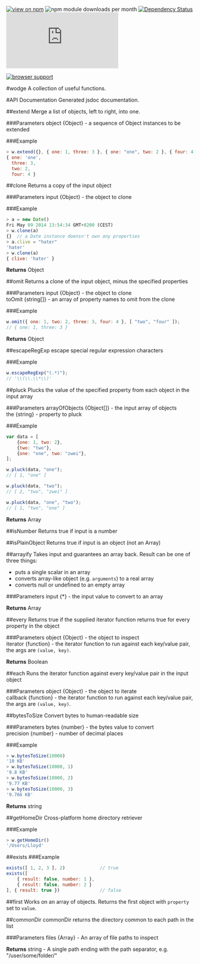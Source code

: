 [![view on npm](http://img.shields.io/npm/v/wodge.svg)](https://www.npmjs.org/package/wodge)
![npm module downloads per month](http://img.shields.io/npm/dm/wodge.svg)
[![Dependency Status](https://david-dm.org/75lb/wodge.svg)](https://david-dm.org/75lb/wodge)
![Analytics](https://ga-beacon.appspot.com/UA-27725889-25/wodge/README.md?pixel)

[![browser support](https://ci.testling.com/75lb/wodge.png)](https://ci.testling.com/75lb/wodge)

#wodge
A collection of useful functions.

#API Documentation
Generated jsdoc documentation.

##extend
Merge a list of objects, left to right, into one.

###Parameters
object {Object} - a sequence of Object instances to be extended  

###Example
```js
> w.extend({}, { one: 1, three: 3 }, { one: "one", two: 2 }, { four: 4 });
{ one: 'one',
  three: 3,
  two: 2,
  four: 4 }
```
##clone
Returns a copy of the input object

###Parameters
input {Object} - the object to clone  

###Example
```js
> a = new Date()
Fri May 09 2014 13:54:34 GMT+0200 (CEST)
> w.clone(a)
{}  // a Date instance doensn't own any properties
> a.clive = "hater"
'hater'
> w.clone(a)
{ clive: 'hater' }
```
**Returns** Object 

##omit
Returns a clone of the input object, minus the specified properties

###Parameters
input {Object} - the object to clone  
toOmit {string[]} - an array of property names to omit from the clone  

###Example
```js
w.omit({ one: 1, two: 2, three: 3, four: 4 }, [ "two", "four" ]);
// { one: 1, three: 3 }
```
**Returns** Object 

##escapeRegExp
escape special regular expression characters

###Example
```js
w.escapeRegExp("(.*)"); 
// '\\(\\.\\*\\)'
```
##pluck
Plucks the value of the specified property from each object in the input array

###Parameters
arrayOfObjects {Object[]} - the input array of objects  
the {string} - property to pluck  

###Example
```js
var data = [
    {one: 1, two: 2},
    {two: "two"},
    {one: "one", two: "zwei"},
];

w.pluck(data, "one");
// [ 1, "one" ]

w.pluck(data, "two");
// [ 2, "two", "zwei" ]

w.pluck(data, "one", "two");
// [ 1, "two", "one" ]
```
**Returns** Array 

##isNumber
Returns true if input is a number

##isPlainObject
Returns true if input is an object (not an Array)

##arrayify
Takes input and guarantees an array back. Result can be one of three things:

- puts a single scalar in an array
- converts array-like object (e.g. `arguments`) to a real array
- converts null or undefined to an empty array

###Parameters
input {*} - the input value to convert to an array  

**Returns** Array 

##every
Returns true if the supplied iterator function returns true for every property in the object

###Parameters
object {Object} - the object to inspect  
iterator {function} - the iterator function to run against each key/value pair, the args are `(value, key)`.  

**Returns** Boolean 

##each
Runs the iterator function against every key/value pair in the input object

###Parameters
object {Object} - the object to iterate  
callback {function} - the iterator function to run against each key/value pair, the args are `(value, key)`.  

##bytesToSize
Convert bytes to human-readable size

###Parameters
bytes {number} - the bytes value to convert  
precision {number} - number of decimal places  

###Example
```js
> w.bytesToSize(10000)
'10 KB'
> w.bytesToSize(10000, 1)
'9.8 KB'
> w.bytesToSize(10000, 2)
'9.77 KB'
> w.bytesToSize(10000, 3)
'9.766 KB'
```
**Returns** string 

##getHomeDir
Cross-platform home directory retriever

###Example
```js
> w.getHomeDir()
'/Users/Lloyd'
```
##exists
###Example
```js
exists([ 1, 2, 3 ], 2)             // true
exists([
    { result: false, number: 1 },
    { result: false, number: 2 }
], { result: true })               // false
```
##first
Works on an array of objects. Returns the first object with `property` set to `value`.

##commonDir
commonDir returns the directory common to each path in the list

###Parameters
files {Array} - An array of file paths to inspect  

**Returns** string - A single path ending with the path separator, e.g. "/user/some/folder/"


